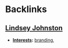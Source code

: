 
# Backlinks
## [Lindsey Johnston](<Lindsey Johnston.md>)
- **[Interests](<Interests.md>):** [branding](<branding.md>),

